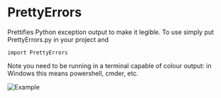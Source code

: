 # PrettyErrors

Prettifies Python exception output to make it legible. To use simply put PrettyErrors.py in your project and
```
import PrettyErrors
```
Note you need to be running in a terminal capable of colour output: in Windows this means powershell, cmder, etc.

![Example](https://github.com/onelivesleft/PrettyErrors/blob/master/example.png)
